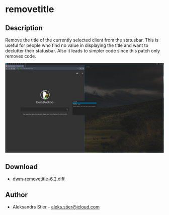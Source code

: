 removetitle
============

Description
-----------
Remove the title of the currently selected client from the statusbar.
This is useful for people who find no value in displaying the title
and want to declutter their statusbar. Also it leads to simpler code
since this patch only removes code.

![removetitle](removetitle.png)

Download
--------
* [dwm-removetitle-6.2.diff](dwm-removetitle-6.2.diff)

Author
------
* Aleksandrs Stier - aleks.stier@icloud.com
